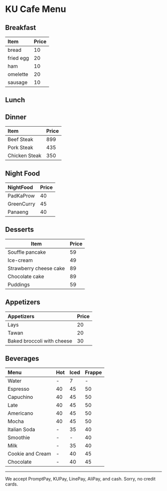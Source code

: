 # KU Cafe Menu


## Breakfast

| Item                     | Price    |
|:-------------------------|----------|
| bread                    | 10       |
| fried egg                | 20       |
| ham                      | 10       |
| omelette                 | 20       |
| sausage                  | 10       |

## Lunch 


## Dinner
| Item                     | Price    |
|:-------------------------|----------|
| Beef Steak               | 899      |
| Pork Steak               | 435      |
| Chicken Steak            | 350      |

## Night Food
| NightFood              | Price |
|:-------------------------|----------|
| PadKaProw               | 40    |
| GreenCurry              | 45       |
| Panaeng              | 40       |


## Desserts
| Item | Price |
| --- | --- |
| Souffle pancake | 59 |
| Ice-cream | 49 |
| Strawberry cheese cake | 89 |
| Chocolate cake | 89 |
| Puddings | 59 |


## Appetizers
| Appetizers                 | Price |
|:-------------------------|----------|
| Lays               | 20    |
| Tawan              | 20      |
| Baked broccoli with cheese            | 30     |


## Beverages
| Menu                     | Hot      | Iced      | Frappe    |
|:-------------------------|----------|-----------|-----------|
| Water                    | -        | 7         | -         |
| Espresso                 | 40       | 45        | 50        |
| Capuchino                | 40       | 45        | 50        |
| Late                     | 40       | 45        | 50        |
| Americano                | 40       | 45        | 50        |
| Mocha                    | 40       | 45        | 50        |
| Italian Soda             | -        | 35        | 40        |
| Smoothie                 | -        | -         | 40        |
| Milk                     | -        | 35        | 40        |
| Cookie and Cream         | -        | 40        | 45        |
| Chocolate                | -        | 40        | 45        |



---

We accept PromptPay, KUPay, LinePay, AliPay, and cash. Sorry, no credit cards.
